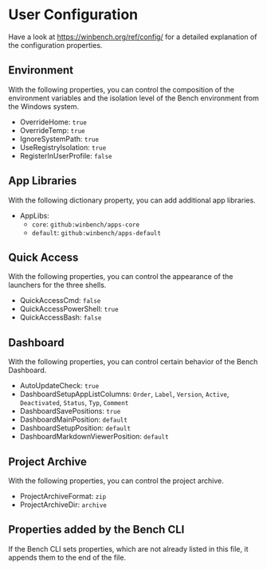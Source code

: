 ﻿# User Configuration

Have a look at <https://winbench.org/ref/config/>
for a detailed explanation of the configuration properties.

## Environment

With the following properties, you can control the composition of the environment variables and the isolation level of the Bench environment from the Windows system.

* OverrideHome: `true`
* OverrideTemp: `true`
* IgnoreSystemPath: `true`
* UseRegistryIsolation: `true`
* RegisterInUserProfile: `false`
<!-- * LauncherDir: `$AppDataDir$\Microsoft\Windows\Start Menu\Bench` -->
<!-- * EnvironmentPath: `$HomeDir$\bin` -->
<!--
* Environment:
    + `MY_VAR`: `my custom value`
-->

## App Libraries

With the following dictionary property, you can add additional app libraries.

* AppLibs:
    + `core`: `github:winbench/apps-core`
    + `default`: `github:winbench/apps-default`

## Quick Access

With the following properties, you can control the appearance of the launchers for the three shells.

* QuickAccessCmd: `false`
* QuickAccessPowerShell: `true`
* QuickAccessBash: `false`

## Dashboard

With the following properties, you can control certain behavior of the Bench Dashboard.

* AutoUpdateCheck: `true`
* DashboardSetupAppListColumns: `Order`, `Label`, `Version`, `Active`, `Deactivated`, `Status`, `Typ`, `Comment`
* DashboardSavePositions: `true`
* DashboardMainPosition: `default`
* DashboardSetupPosition: `default`
* DashboardMarkdownViewerPosition: `default`

## Project Archive

With the following properties, you can control the project archive.

* ProjectArchiveFormat: `zip`
* ProjectArchiveDir: `archive`

## Properties added by the Bench CLI

If the Bench CLI sets properties, which are not already listed in this file,
it appends them to the end of the file.

